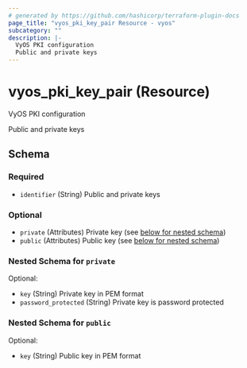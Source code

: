 ```yaml
---
# generated by https://github.com/hashicorp/terraform-plugin-docs
page_title: "vyos_pki_key_pair Resource - vyos"
subcategory: ""
description: |-
  VyOS PKI configuration
  Public and private keys
---
```


# vyos_pki_key_pair (Resource)

VyOS PKI configuration

Public and private keys



<!-- schema generated by tfplugindocs -->
## Schema

### Required

- `identifier` (String) Public and private keys

### Optional

- `private` (Attributes) Private key (see [below for nested schema](#nestedatt--private))
- `public` (Attributes) Public key (see [below for nested schema](#nestedatt--public))

<a id="nestedatt--private"></a>
### Nested Schema for `private`

Optional:

- `key` (String) Private key in PEM format
- `password_protected` (String) Private key is password protected


<a id="nestedatt--public"></a>
### Nested Schema for `public`

Optional:

- `key` (String) Public key in PEM format
